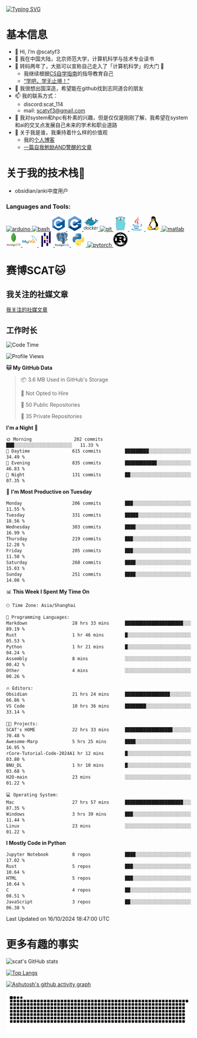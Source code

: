 [![Typing SVG](https://readme-typing-svg.demolab.com?font=Fira+Code&pause=1000&center=true&vCenter=true&multiline=true&width=470&height=98&lines=Across+the+Great+Wall+;we+can+reach+every+corner+in+the+world)](https://git.io/typing-svg)

# 基本信息
- 👋 Hi, I’m @scatyf3
- 👀 我在中国大陆，北京师范大学，计算机科学与技术专业读书
- 🌱 转码两年了，大抵可以宣称自己走入了「计算机科学」的大门 🥺
  - 我继续根据[CS自学指南](https://csdiy.wiki/)的指导教育自己 
  - [“学吧，学无止境！” ](https://www.acm.org/binaries/content/assets/education/cs2013_chinese.pdf)
- 💞️ 我很想出国深造，希望能在github找到志同道合的朋友
- 📫 我的联系方式：
  -   discord:scat_114
  -   mail: scatyf3@gmail.com
- 🌟 我对system和hpc有朴素的兴趣，但是仅仅是刚刚了解，我希望在system和ai的交叉点发展自己未来的学术和职业道路
- 🤔 关于我是谁，我秉持着什么样的价值观
  - 我的[个人博客](https://scatyfs-blog.gitbook.io/scats-blog)
  - [一篇自我勉励AND警醒的文章](https://www.zhihu.com/question/595969891/answer/3060352057)
 
# 关于我的技术栈🔧

- obsidian/anki中度用户


<h3 align="left">Languages and Tools:</h3>
<p align="left"> <a href="https://www.arduino.cc/" target="_blank" rel="noreferrer"> <img src="https://cdn.worldvectorlogo.com/logos/arduino-1.svg" alt="arduino" width="40" height="40"/> </a> <a href="https://www.gnu.org/software/bash/" target="_blank" rel="noreferrer"> <img src="https://www.vectorlogo.zone/logos/gnu_bash/gnu_bash-icon.svg" alt="bash" width="40" height="40"/> </a> <a href="https://www.cprogramming.com/" target="_blank" rel="noreferrer"> <img src="https://raw.githubusercontent.com/devicons/devicon/master/icons/c/c-original.svg" alt="c" width="40" height="40"/> </a> <a href="https://www.w3schools.com/cpp/" target="_blank" rel="noreferrer"> <img src="https://raw.githubusercontent.com/devicons/devicon/master/icons/cplusplus/cplusplus-original.svg" alt="cplusplus" width="40" height="40"/> </a> <a href="https://www.docker.com/" target="_blank" rel="noreferrer"> <img src="https://raw.githubusercontent.com/devicons/devicon/master/icons/docker/docker-original-wordmark.svg" alt="docker" width="40" height="40"/> </a> <a href="https://git-scm.com/" target="_blank" rel="noreferrer"> <img src="https://www.vectorlogo.zone/logos/git-scm/git-scm-icon.svg" alt="git" width="40" height="40"/> </a> <a href="https://golang.org" target="_blank" rel="noreferrer"> <img src="https://raw.githubusercontent.com/devicons/devicon/master/icons/go/go-original.svg" alt="go" width="40" height="40"/> </a> <a href="https://www.java.com" target="_blank" rel="noreferrer"> <img src="https://raw.githubusercontent.com/devicons/devicon/master/icons/java/java-original.svg" alt="java" width="40" height="40"/> </a> <a href="https://www.linux.org/" target="_blank" rel="noreferrer"> <img src="https://raw.githubusercontent.com/devicons/devicon/master/icons/linux/linux-original.svg" alt="linux" width="40" height="40"/> </a> <a href="https://www.mathworks.com/" target="_blank" rel="noreferrer"> <img src="https://upload.wikimedia.org/wikipedia/commons/2/21/Matlab_Logo.png" alt="matlab" width="40" height="40"/> </a> <a href="https://www.mongodb.com/" target="_blank" rel="noreferrer"> <img src="https://raw.githubusercontent.com/devicons/devicon/master/icons/mongodb/mongodb-original-wordmark.svg" alt="mongodb" width="40" height="40"/> </a> <a href="https://www.mysql.com/" target="_blank" rel="noreferrer"> <img src="https://raw.githubusercontent.com/devicons/devicon/master/icons/mysql/mysql-original-wordmark.svg" alt="mysql" width="40" height="40"/> </a> <a href="https://pandas.pydata.org/" target="_blank" rel="noreferrer"> <img src="https://raw.githubusercontent.com/devicons/devicon/2ae2a900d2f041da66e950e4d48052658d850630/icons/pandas/pandas-original.svg" alt="pandas" width="40" height="40"/> </a> <a href="https://www.postgresql.org" target="_blank" rel="noreferrer"> <img src="https://raw.githubusercontent.com/devicons/devicon/master/icons/postgresql/postgresql-original-wordmark.svg" alt="postgresql" width="40" height="40"/> </a> <a href="https://www.python.org" target="_blank" rel="noreferrer"> <img src="https://raw.githubusercontent.com/devicons/devicon/master/icons/python/python-original.svg" alt="python" width="40" height="40"/> </a> <a href="https://pytorch.org/" target="_blank" rel="noreferrer"> <img src="https://www.vectorlogo.zone/logos/pytorch/pytorch-icon.svg" alt="pytorch" width="40" height="40"/> </a> <a href="https://www.rust-lang.org" target="_blank" rel="noreferrer"> <img src="https://raw.githubusercontent.com/devicons/devicon/master/icons/rust/rust-plain.svg" alt="rust" width="40" height="40"/> </a> </p>


# 赛博SCAT🐱

## 我关注的社媒文章
[我关注的社媒文章](https://www.notion.so/6379b986d4964818b078b0328b41f73b?v=19fc0e6483ec4fada09d6c68f7b20732)

## 工作时长
<!--START_SECTION:waka-->
![Code Time](http://img.shields.io/badge/Code%20Time-584%20hrs%2030%20mins-blue)

![Profile Views](http://img.shields.io/badge/Profile%20Views-0-blue)

**🐱 My GitHub Data** 

> 📦 3.6 MB Used in GitHub's Storage 
 > 
> 🚫 Not Opted to Hire
 > 
> 📜 50 Public Repositories 
 > 
> 🔑 35 Private Repositories 
 > 
**I'm a Night 🦉** 

```text
🌞 Morning                202 commits         ███░░░░░░░░░░░░░░░░░░░░░░   11.33 % 
🌆 Daytime                615 commits         █████████░░░░░░░░░░░░░░░░   34.49 % 
🌃 Evening                835 commits         ████████████░░░░░░░░░░░░░   46.83 % 
🌙 Night                  131 commits         ██░░░░░░░░░░░░░░░░░░░░░░░   07.35 % 
```
📅 **I'm Most Productive on Tuesday** 

```text
Monday                   206 commits         ███░░░░░░░░░░░░░░░░░░░░░░   11.55 % 
Tuesday                  331 commits         █████░░░░░░░░░░░░░░░░░░░░   18.56 % 
Wednesday                303 commits         ████░░░░░░░░░░░░░░░░░░░░░   16.99 % 
Thursday                 219 commits         ███░░░░░░░░░░░░░░░░░░░░░░   12.28 % 
Friday                   205 commits         ███░░░░░░░░░░░░░░░░░░░░░░   11.50 % 
Saturday                 268 commits         ████░░░░░░░░░░░░░░░░░░░░░   15.03 % 
Sunday                   251 commits         ████░░░░░░░░░░░░░░░░░░░░░   14.08 % 
```


📊 **This Week I Spent My Time On** 

```text
🕑︎ Time Zone: Asia/Shanghai

💬 Programming Languages: 
Markdown                 28 hrs 33 mins      ██████████████████████░░░   89.19 % 
Rust                     1 hr 46 mins        █░░░░░░░░░░░░░░░░░░░░░░░░   05.53 % 
Python                   1 hr 21 mins        █░░░░░░░░░░░░░░░░░░░░░░░░   04.24 % 
Assembly                 8 mins              ░░░░░░░░░░░░░░░░░░░░░░░░░   00.42 % 
Other                    4 mins              ░░░░░░░░░░░░░░░░░░░░░░░░░   00.26 % 

🔥 Editors: 
Obsidian                 21 hrs 24 mins      █████████████████░░░░░░░░   66.86 % 
VS Code                  10 hrs 36 mins      ████████░░░░░░░░░░░░░░░░░   33.14 % 

🐱‍💻 Projects: 
SCAT's HOME              22 hrs 33 mins      ██████████████████░░░░░░░   70.48 % 
Awesome-Marp             5 hrs 25 mins       ████░░░░░░░░░░░░░░░░░░░░░   16.95 % 
rCore-Tutorial-Code-2024A1 hr 12 mins        █░░░░░░░░░░░░░░░░░░░░░░░░   03.80 % 
BNU_DL                   1 hr 10 mins        █░░░░░░░░░░░░░░░░░░░░░░░░   03.68 % 
H2O-main                 23 mins             ░░░░░░░░░░░░░░░░░░░░░░░░░   01.22 % 

💻 Operating System: 
Mac                      27 hrs 57 mins      ██████████████████████░░░   87.35 % 
Windows                  3 hrs 39 mins       ███░░░░░░░░░░░░░░░░░░░░░░   11.44 % 
Linux                    23 mins             ░░░░░░░░░░░░░░░░░░░░░░░░░   01.22 % 
```

**I Mostly Code in Python** 

```text
Jupyter Notebook         8 repos             ████░░░░░░░░░░░░░░░░░░░░░   17.02 % 
Rust                     5 repos             ███░░░░░░░░░░░░░░░░░░░░░░   10.64 % 
HTML                     5 repos             ███░░░░░░░░░░░░░░░░░░░░░░   10.64 % 
C                        4 repos             ██░░░░░░░░░░░░░░░░░░░░░░░   08.51 % 
JavaScript               3 repos             ██░░░░░░░░░░░░░░░░░░░░░░░   06.38 % 
```




 Last Updated on 16/10/2024 18:47:00 UTC
<!--END_SECTION:waka-->


# 更多有趣的事实 

![scat's GitHub stats](https://github-readme-stats.vercel.app/api?username=scatyf3&count_private=true&theme=synthwave)

[![Top Langs](https://github-readme-stats.vercel.app/api/top-langs/?username=scatyf3&layout=compact&langs_count=12&theme=synthwave&hide=javascript,html,css&size_weight=0.5&count_weight=0.5)](https://github.com/anuraghazra/github-readme-statss)

[![Ashutosh's github activity graph](https://github-readme-activity-graph.vercel.app/graph?username=scatyf3&theme=dracula)](https://github.com/ashutosh00710/github-readme-activity-graph)



<picture>
  <source media="(prefers-color-scheme: dark)" srcset="https://raw.githubusercontent.com/scatyf3/scatyf3/output/github-contribution-grid-snake-dark.svg">
  <source media="(prefers-color-scheme: light)" srcset="https://raw.githubusercontent.com/scatyf3scatyf3/output/github-contribution-grid-snake.svg">
  <img alt="github contribution grid snake animation" src="https://raw.githubusercontent.com/scatyf3/scatyf3/output/github-contribution-grid-snake.svg">
</picture>


<!---
scatfy3/scatfy3 is a ✨ special ✨ repository because its `README.md` (this file) appears on your GitHub profile.
You can click the Preview link to take a look at your changes.
--->
